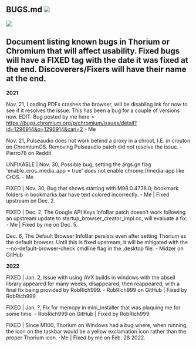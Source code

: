 ## BUGS.md <img src="https://github.com/Alex313031/Thorium/blob/main/logos/STAGING/bug.svg">

<img src="https://github.com/Alex313031/Thorium/blob/main/logos/STAGING/robot_256.png">

## Document listing known bugs in Thorium or Chromium that will affect usability. Fixed bugs will have a FIXED tag with the date it was fixed at the end. Discoverers/Fixers will have their name at the end.
**2021**

Nov. 21, Loading PDFs crashes the browser, will be disabling Ink for now to see if it resolves the issue. This has been a bug for a couple of versions now.  EDIT: Bug posted by me here > https://bugs.chromium.org/p/chromium/issues/detail?id=1296914&q=1296914&can=2 - Me

Nov. 21, Pulseaudio does not work behind a proxy in a chroot, I.E. in crouton on ChromiumOS. Removing Pulseaudio patch did not resolve the issue. - Pierro78 on Reddit

UNFIXABLE | Nov. 30, Possible bug; setting the args.gn flag 'enable_cros_media_app = true' does not enable chrome://media-app like CrOS. - Me

FIXED | Nov. 30, Bug that shows starting with M98.0.4738.0; bookmark folders in bookmarks bar have text colored incorrectly. - Me | Fixed upstream on Dec. 2.

FIXED | Dec. 2, The Google API Keys InfoBar patch doesn't work following an upstream update to startup_browser_creator_impl.cc, will evaluate a fix. - Me | Fixed by me on Dec. 5.

Dec. 6, The Default Browser InfoBar persists even after setting Thorium as the default browser. Until this is fixed upstream, it will be mitigated with the --no-default-browser-check cmdline flag in the .desktop file. - Midzer on GitHub

**2022**

FIXED | Jan. 2, Issue with using AVX builds in windows with the abseil library appeared for many weeks, disappeared, then reappeared, with a final fix being provided by RobRich999. - RobRich999 on GitHub | Fixed by RobRich999

FIXED | Jan. ?, Fix for memcpy in mini_installer that was plaquing me for some time. - RobRich999 on GitHub | Fixed by RobRich999

FIXED | Since M100, Thorium on Windows had a bug where, when running, the icon on the taskbar would be a yellow exclamation icon rather than the proper Thorium icon. -Me | Fixed by me on Feb. 28 2022.
